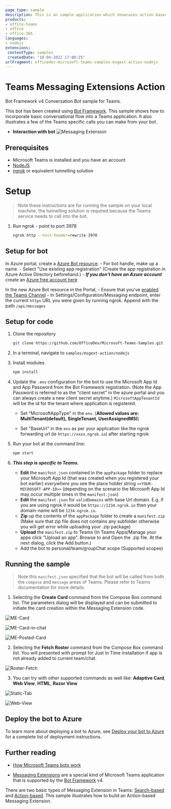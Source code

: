 ```yaml
---
page_type: sample
description: This is an sample application which showcases action based messaging extension.
products:
- office-teams
- office
- office-365
languages:
- nodejs
extensions:
 contentType: samples
 createdDate: "10-04-2022 17:00:25"
urlFragment: officedev-microsoft-teams-samples-msgext-action-nodejs
---
```


# Teams Messaging Extensions Action
Bot Framework v4 Conversation Bot sample for Teams.

This bot has been created using [Bot Framework](https://dev.botframework.com). This sample shows
how to incorporate basic conversational flow into a Teams application. It also illustrates a few of the Teams specific calls you can make from your bot.

- **Interaction with bot**
![Messaging Extension](Images/MsgExtAction.gif)


## Prerequisites

- Microsoft Teams is installed and you have an account
- [NodeJS](https://nodejs.org/en/)
- [ngrok](https://ngrok.com/) or equivalent tunnelling solution

# Setup

> Note these instructions are for running the sample on your local machine, the tunnelling solution is required because
the Teams service needs to call into the bot.

1) Run ngrok - point to port 3978

    ```bash
    ngrok http --host-header=rewrite 3978
    ```

## Setup for bot
In Azure portal, create a [Azure Bot resource](https://docs.microsoft.com/en-us/azure/bot-service/bot-service-quickstart-registration).
    - For bot handle, make up a name.
    - Select "Use existing app registration" (Create the app registration in Azure Active Directory beforehand.)
    - __*If you don't have an Azure account*__ create an [Azure free account here](https://azure.microsoft.com/en-us/free/)
    
   In the new Azure Bot resource in the Portal, 
    - Ensure that you've [enabled the Teams Channel](https://learn.microsoft.com/en-us/azure/bot-service/channel-connect-teams?view=azure-bot-service-4.0)
    - In Settings/Configuration/Messaging endpoint, enter the current `https` URL you were given by running ngrok. Append with the path `/api/messages`

## Setup for code

1) Clone the repository

    ```bash
    git clone https://github.com/OfficeDev/Microsoft-Teams-Samples.git
    ```

1) In a terminal, navigate to `samples/msgext-action/nodejs`

1) Install modules

    ```bash
    npm install
    ```

1) Update the `.env` configuration for the bot to use the Microsoft App Id and App Password from the Bot Framework registration. (Note the App Password is referred to as the "client secret" in the azure portal and you can always create a new client secret anytime.) `MicrosoftAppTenantId` will be the id for the tenant where application is registered.
   - Set "MicrosoftAppType" in the `env`. (**Allowed values are: MultiTenant(default), SingleTenant, UserAssignedMSI**)

   - Set "BaseUrl" in the `env` as per your application like the ngrok forwarding url (ie `https://xxxx.ngrok.io`) after starting ngrok

1) Run your bot at the command line:

    ```bash
    npm start
    ```

1) __*This step is specific to Teams.*__
    - **Edit** the `manifest.json` contained in the `appPackage` folder to replace your Microsoft App Id (that was created when you registered your bot earlier) *everywhere* you see the place holder string `<<YOUR-MICROSOFT-APP-ID>>` (depending on the scenario the Microsoft App Id may occur multiple times in the `manifest.json`)
    - **Edit** the `manifest.json` for `validDomains` with base Url domain. E.g. if you are using ngrok it would be `https://1234.ngrok.io` then your domain-name will be `1234.ngrok.io`.
    - **Zip** up the contents of the `appPackage` folder to create a `manifest.zip` (Make sure that zip file does not contains any subfolder otherwise you will get error while uploading your .zip package)
    - **Upload** the `manifest.zip` to Teams (In Teams Apps/Manage your apps click "Upload an app". Browse to and Open the .zip file. At the next dialog, click the Add button.)
    - Add the bot to personal/team/groupChat scope (Supported scopes)

## Running the sample

> Note this `manifest.json` specified that the bot will be called from both the `compose` and `message` areas of Teams. Please refer to Teams documentation for more details.

1) Selecting the **Create Card** command from the Compose Box command list. The parameters dialog will be displayed and can be submitted to initiate the card creation within the Messaging Extension code.

![ME-Card ](Images/CreateAdaptiveCard.png)

![ME-Card-in-chat ](Images/CardInComposeBox.png)

![ME-Posted-Card ](Images/CardPreview.png)


2) Selecting the **Fetch Roster** command from the Compose Box command list. You will presented with prompt for Just In Time installation if app is not already added to current team/chat.

![Roster-Fetch ](Images/FetchRoster.png)

3) You can try with other supported commands as well like: **Adaptive Card**, **Web View**, **HTML**, **Razor View**

![Static-Tab ](Images/StaticPage.png)

![Web-View ](Images/WebView.png)

## Deploy the bot to Azure

To learn more about deploying a bot to Azure, see [Deploy your bot to Azure](https://aka.ms/azuredeployment) for a complete list of deployment instructions.

## Further reading

- [How Microsoft Teams bots work](https://docs.microsoft.com/en-us/azure/bot-service/bot-builder-basics-teams?view=azure-bot-service-4.0&tabs=javascript)

- [Messaging Extensions](https://docs.microsoft.com/en-us/microsoftteams/platform/messaging-extensions/what-are-messaging-extensions) are a special kind of Microsoft Teams application that is supported by the [Bot Framework](https://dev.botframework.com) v4.

There are two basic types of Messaging Extension in Teams: [Search-based](https://docs.microsoft.com/en-us/microsoftteams/platform/messaging-extensions/how-to/search-commands/define-search-command) and [Action-based](https://docs.microsoft.com/en-us/microsoftteams/platform/messaging-extensions/how-to/action-commands/define-action-command). This sample illustrates how to
build an Action-based Messaging Extension.
